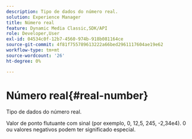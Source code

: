 ```yaml
---
description: Tipo de dados do número real.
solution: Experience Manager
title: Número real
feature: Dynamic Media Classic,SDK/API
role: Developer,User
exl-id: 04534c0f-12b7-4560-974b-918b081164ce
source-git-commit: 4f81f755789613222a66bed2961117604ae19e62
workflow-type: tm+mt
source-wordcount: '26'
ht-degree: 0%

---
```


# Número real{#real-number}

Tipo de dados do número real.

Valor de ponto flutuante com sinal (por exemplo, 0, 12,5, 245, -2,34e4). 0 ou valores negativos podem ter significado especial.
